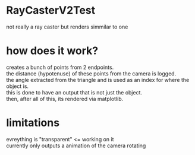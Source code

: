 # RayCasterV2Test
not really a ray caster but renders simmilar to one 

# how does it work?
creates a bunch of points from 2 endpoints.     
the distance (hypotenuse) of these points from the camera is logged.     
the angle extracted from the triangle and is used as an index for where the object is.     
this is done to have an output that is not just the object.     
then, after all of this, its rendered via matplotlib.

# limitations
evreything is "transparent"    <= working on it            
currently only outputs a animation of the camera rotating

